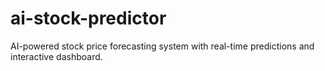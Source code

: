 # ai-stock-predictor
 AI-powered stock price forecasting system with real-time predictions and interactive dashboard.
